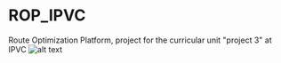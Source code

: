 # ROP_IPVC
Route Optimization Platform, project for the curricular unit "project 3" at IPVC
![alt text](https://github.com/Fneves7/ROP_IPVC/blob/main/Poster-17998.jpg)
